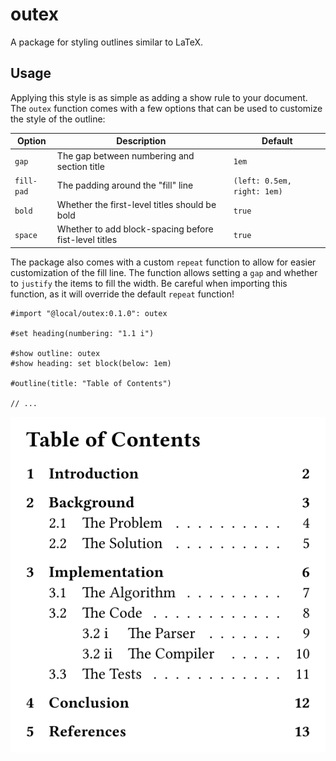 # outex
A package for styling outlines similar to LaTeX.

## Usage
Applying this style is as simple as adding a show rule to your document. The `outex` function comes with a few options that can be used to customize the style of the outline:

| Option | Description | Default |
| --- | --- | --- |
| `gap` | The gap between numbering and section title | `1em` |
| `fill-pad` | The padding around the "fill" line | `(left: 0.5em, right: 1em)` |
| `bold` | Whether the first-level titles should be bold | `true` |
| `space` | Whether to add block-spacing before fist-level titles | `true` |

The package also comes with a custom `repeat` function to allow for easier customization of the fill line. The function allows setting a `gap` and whether to `justify` the items to fill the width. Be careful when importing this function, as it will override the default `repeat` function!

```typ
#import "@local/outex:0.1.0": outex

#set heading(numbering: "1.1 i")

#show outline: outex
#show heading: set block(below: 1em)

#outline(title: "Table of Contents")

// ...
```

![Result of example code.](assets/example.svg)
